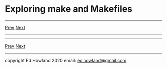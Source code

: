 

# Exploring make and Makefiles

***
[Prev](foo3.md)  [Next](foo4.md)
***


***
[Prev](foo3.md)  [Next](foo4.md)
***
copyright Ed Howland 2020 email: ed.howland@gmail.com

